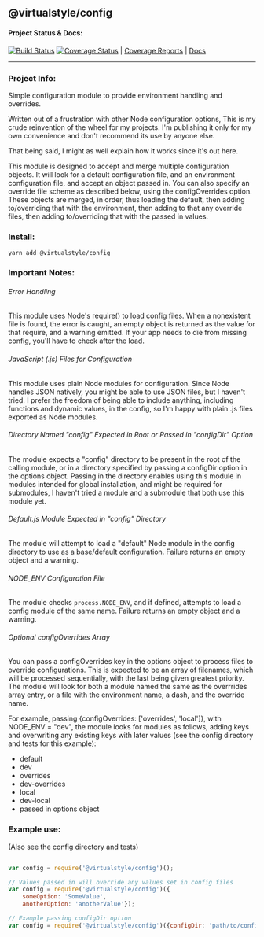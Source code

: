 ## @virtualstyle/config

#### Project Status & Docs:
[![Build Status](https://travis-ci.org/virtualstyle/config.svg?branch=master)](https://travis-ci.org/virtualstyle/config)
[![Coverage Status](https://coveralls.io/repos/github/virtualstyle/config/badge.svg?branch=master)](https://coveralls.io/github/virtualstyle/config?branch=master)
|
[Coverage Reports](https://virtualstyle.github.io/config/coverage)
|
[Docs](https://virtualstyle.github.io/config/)
___
### Project Info:
Simple configuration module to provide environment handling and overrides.

Written out of a frustration with other Node configuration options, This is my crude reinvention of the wheel for my projects. I'm publishing it only for my own convenience and don't recommend its use by anyone else.

That being said, I might as well explain how it works since it's out here.

This module is designed to accept and merge multiple configuration objects. It will look for a default configuration file, and an environment configuration file, and accept an object passed in. You can also specify an override file scheme as described below, using the configOverrides option. These objects are merged, in order, thus loading the default, then adding to/overriding that with the environment, then adding to that any override files, then adding to/overriding that with the passed in values.

### Install:
`yarn add @virtualstyle/config`

### Important Notes:
###### Error Handling
This module uses Node's require() to load config files. When a nonexistent file is found, the error is caught, an empty object is returned as the value for that require, and a warning emitted. If your app needs to die from missing config, you'll have to check after the load.
###### JavaScript (.js) Files for Configuration
This module uses plain Node modules for configuration. Since Node handles JSON natively, you might be able to use JSON files, but I haven't tried. I prefer the freedom of being able to include anything, including functions and dynamic values, in the config, so I'm happy with plain .js files exported as Node modules.
###### Directory Named "config" Expected in Root or Passed in "configDir" Option
The module expects a "config" directory to be present in the root of the calling module, or in a directory specified by passing a configDir option in the options object. Passing in the directory enables using this module in modules intended for global installation, and might be required for submodules, I haven't tried a module and a submodule that both use this module yet.
###### Default.js Module Expected in "config" Directory
The module will attempt to load a "default" Node module in the config directory to use as a base/default configuration. Failure returns an empty object and a warning.
###### NODE_ENV Configuration File
The module checks `process.NODE_ENV`, and if defined, attempts to load a config module of the same name. Failure returns an empty object and a warning.
###### Optional configOverrides Array
You can pass a configOverrides key in the options object to process files to override configurations. This is expected to be an array of filenames, which will be processed sequentially, with the last being given greatest priority. The module will look for both a module named the same as the overrrides array entry, or a file with the environment name, a dash, and the override name.

For example, passing {configOverrides: ['overrides', 'local']}, with NODE_ENV = "dev", the module looks for modules as follows, adding keys and overwriting any existing keys with later values (see the config directory and tests for this example):

- default
- dev
- overrides
- dev-overrides
- local
- dev-local
- passed in options object

### Example use:
(Also see the config directory and tests)
```javascript

var config = require('@virtualstyle/config')();

// Values passed in will override any values set in config files
var config = require('@virtualstyle/config')({
    someOption: 'SomeValue',
    anotherOption: 'anotherValue'});

// Example passing configDir option
var config = require('@virtualstyle/config')({configDir: 'path/to/config'});

```
